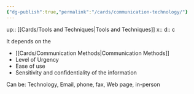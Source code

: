 ```yaml
---
{"dg-publish":true,"permalink":"/cards/communication-technology/"}
---
```


up:: [[Cards/Tools and Techniques\|Tools and Techniques]] 
x:: 
d:: c

It depends on the
- [[Cards/Communication Methods\|Communication Methods]] 
- Level of Urgency
- Ease of use
- Sensitivity and confidentiality of the information

Can be: Technology, Email, phone, fax, Web page, in-person
